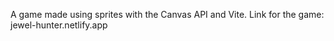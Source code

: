 A game made using sprites with the Canvas API and Vite.
Link for the game: jewel-hunter.netlify.app
